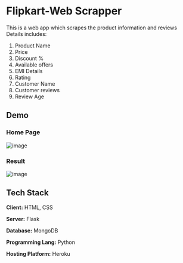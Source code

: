 
# Flipkart-Web Scrapper

This is a web app which scrapes the product information and reviews
Details includes:
1. Product Name
2. Price
3. Discount %
4. Available offers
5. EMI Details
6. Rating
7. Customer Name
8. Customer reviews
9. Review Age

## Demo
### Home Page
![image](https://user-images.githubusercontent.com/56411633/128640129-2c62f8ce-8e15-44f5-917d-54979372ce7c.png)

### Result
![image](https://user-images.githubusercontent.com/56411633/128640178-568e2d4e-a8c6-4000-83a8-df1d99b0505d.png)



  
## Tech Stack

**Client:** HTML, CSS

**Server:** Flask

**Database:** MongoDB

**Programming Lang:** Python

**Hosting Platform:** Heroku
